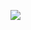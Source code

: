 [![](https://mermaid.ink/img/pako:eNpVkMFOwzAMhl_F8gWQ1hfoAWlr2ZAYAsFONDtYjUuiNUkVXAZq--5k7QHwyf7_z5b1D1gHzZhj04ZzbSgKHErlIdW62nJrv46QZbfjjgXu6ZPkaoTN9S7Aw_rlZuE2FwCKYZ8QxyDG-tO0WMW8--R5hLLaUyehO_51Ducwwl1ln03w_N8xkdPWtmoobyirKUJBcUZwhY6jI6vT28NFUSiGHSvMU6spnhQqPyWOegmv377GXGLPK-w7TcKlpfdIDtPh9iOpHfm3EH5n1lZCfFxymeOZfgCDiF2U?type=png)](https://mermaid.live/edit#pako:eNpVkMFOwzAMhl_F8gWQ1hfoAWlr2ZAYAsFONDtYjUuiNUkVXAZq--5k7QHwyf7_z5b1D1gHzZhj04ZzbSgKHErlIdW62nJrv46QZbfjjgXu6ZPkaoTN9S7Aw_rlZuE2FwCKYZ8QxyDG-tO0WMW8--R5hLLaUyehO_51Ducwwl1ln03w_N8xkdPWtmoobyirKUJBcUZwhY6jI6vT28NFUSiGHSvMU6spnhQqPyWOegmv377GXGLPK-w7TcKlpfdIDtPh9iOpHfm3EH5n1lZCfFxymeOZfgCDiF2U)
